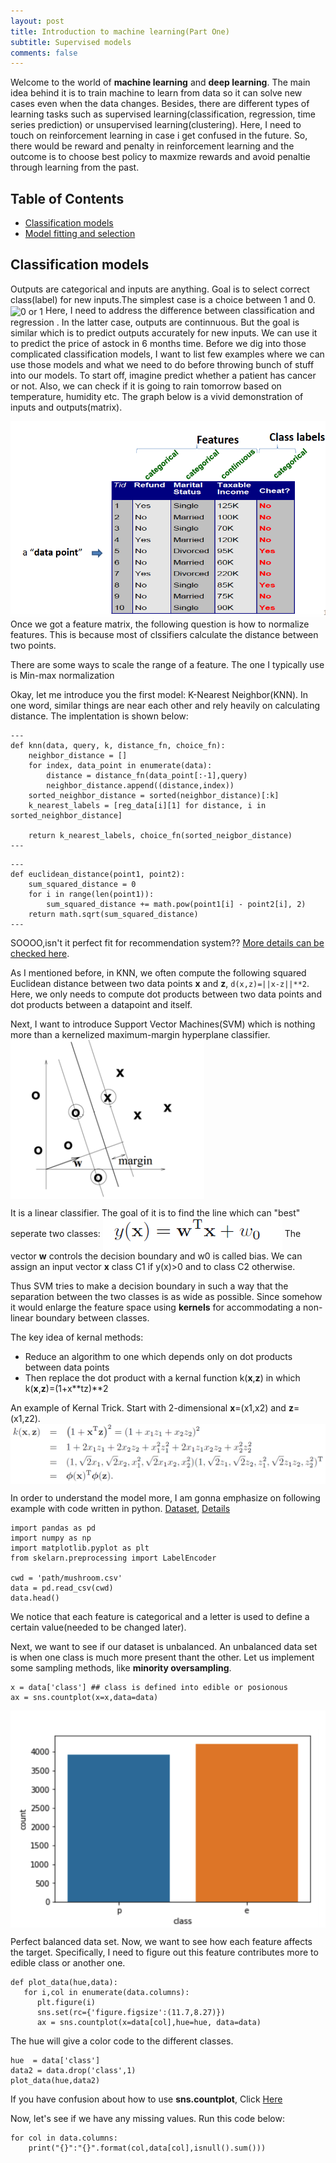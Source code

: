 ```yaml
---
layout: post
title: Introduction to machine learning(Part One)
subtitle: Supervised models
comments: false
---
```

Welcome to the world of **machine learning** and **deep learning**. The main idea behind it is to train machine to learn from data so it can solve new cases even when the data changes. Besides, there are different types of learning tasks such as supervised learning(classification, regression, time series prediction) or unsupervised learning(clustering). Here, I need to touch on reinforcement learning in case i get confused in the future. So, there would be reward and penalty in reinforcement learning and the outcome is to choose best policy to maxmize rewards and avoid penaltie through learning from the past.

## Table of Contents
- [Classification models](#classification-models)
- [Model fitting and selection](#model-fitting-and-selection)

## Classification models
Outputs are categorical and inputs are anything. Goal is to select correct class(label) for new inputs.The simplest case is a choice between 1 and 0.
<img src="https://manqingzhou.github.io/img/posts/simple-classification.png" alt="0 or 1" align="center"/>
Here, I need to address the difference between classification and regression . In the latter case, outputs are continnuous. But the goal is similar which is to predict outputs accurately for new inputs. We can use it to predict the price of astock in 6 months time.
Before we dig into those complicated classification models, I want to list few examples where we can use those models and what we need to do before throwing bunch of stuff into our models. To start off, imagine predict whether a patient has cancer or not. Also, we can check if it is going to rain tomorrow based on temperature, humidity etc. The graph below is a vivid demonstration of inputs and outputs(matrix).

<img src="/img/posts/feature.png" alt="input and output" align="center"/>
Once we got a feature matrix, the following question is how to normalize features. This is because most of clssifiers calculate the distance between two points.

There are some ways to scale the range of a feature. The one I typically use is Min-max normalization

Okay, let me introduce you the first model: K-Nearest Neighbor(KNN). In one word, similar things are near each other and rely heavily on calculating distance. The implentation is shown below:
```
---
def knn(data, query, k, distance_fn, choice_fn):
    neighbor_distance = []
    for index, data_point in enumerate(data):
        distance = distance_fn(data_point[:-1],query)
        neighbor_distance.append((distance,index))
    sorted_neighbor_distance = sorted(neighbor_distance)[:k]
    k_nearest_labels = [reg_data[i][1] for distance, i in sorted_neighbor_distance]
    
    return k_nearest_labels, choice_fn(sorted_neigbor_distance)
---
```
```
---
def euclidean_distance(point1, point2):
    sum_squared_distance = 0
    for i in range(len(point1)):
        sum_squared_distance += math.pow(point1[i] - point2[i], 2)
    return math.sqrt(sum_squared_distance)
---
``` 
SOOOO,isn't it perfect fit for recommendation system?? [More details can be
checked here](https://towardsdatascience.com/machine-learning-basics-with-the-k-nearest-neighbors-algorithm-6a6e71d01761).

As I mentioned before, in KNN, we often compute the following squared Euclidean distance between two data points **x** and **z**, `d(x,z)=||x-z||**2`. Here, we only needs to compute dot products between two data points and dot products between a datapoint and itself.

Next, I want to introduce Support Vector Machines(SVM) which is nothing more than a kernelized maximum-margin hyperplane classifier.
<img src="/img/posts/svm.png" alt="svm" align="center"/>

It is a linear classifier. The goal of it is to find the line which can "best" seperate two classes:
<img src="/img/posts/math.png" alt="wtx-w0" align="center"/>
The vector **w** controls the decision boundary and w0 is called bias. We can assign an input vector **x** class C1 if y(x)>0 and to class C2 otherwise.

Thus SVM tries to make a decision boundary in such a way that the separation between the two classes is as wide as possible. Since somehow it would enlarge the feature space using **kernels** for accommodating a non-linear boundary between classes.

The key idea of kernal methods:
- Reduce an algorithm to one which depends only on dot products between data points
- Then replace the dot product with a kernal function k(**x**,**z**) in which k(**x**,**z**)=(1+x**tz)**2

An example of Kernal Trick. Start with 2-dimensional **x**=(x1,x2) and **z**=(x1,z2).
<img src="/img/posts/kmath.png" alt="x dot z" align="center"/>

In order to understand the model more, I am gonna emphasize on following example with code written in python. [Dataset](https://www.kaggle.com/uciml/mushroom-classification), [Details](https://towardsdatascience.com/the-complete-guide-to-classification-in-python-b0e34c92e455)

```
import pandas as pd
import numpy as np
import matplotlib.pyplot as plt
from skelarn.preprocessing import LabelEncoder

cwd = 'path/mushroom.csv'
data = pd.read_csv(cwd)
data.head()
```
We notice that each feature is categorical and a letter is used to define a certain value(needed to be changed later).

Next, we want to see if our dataset is unbalanced. An unbalanced data set is when one class is much more present thant the other. Let us implement some sampling methods, like **minority oversampling**.

```
x = data['class'] ## class is defined into edible or posionous
ax = sns.countplot(x=x,data=data)
```
<img src="/img/posts/equal class.png" alt="count" align="center"/>

Perfect balanced data set. Now, we want to see how each feature affects the target. Specifically, I need to figure out this feature contributes more to edible class or another one.

```
def plot_data(hue,data):
   for i,col in enumerate(data.columns):
      plt.figure(i)
      sns.set(rc={'figure.figsize':(11.7,8.27)})
      ax = sns.countplot(x=data[col],hue=hue, data=data)
```
The hue will give a color code to the different classes. 
```
hue  = data['class']
data2 = data.drop('class',1)
plot_data(hue,data2)
```
If you have confusion about how to use **sns.countplot**, Click [Here](https://seaborn.pydata.org/generated/seaborn.countplot.html)

Now, let's see if we have any missing values. Run this code below:
```
for col in data.columns:
    print("{}":"{}".format(col,data[col],isnull().sum()))
```
